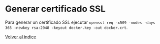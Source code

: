 # Generar certificado SSL

Para generar un certificado SSL ejecutar `openssl req -x509 -nodes -days 365 -newkey rsa:2048 -keyout docker.key -out docker.crt`.

[Volver al índice](../README.md)
